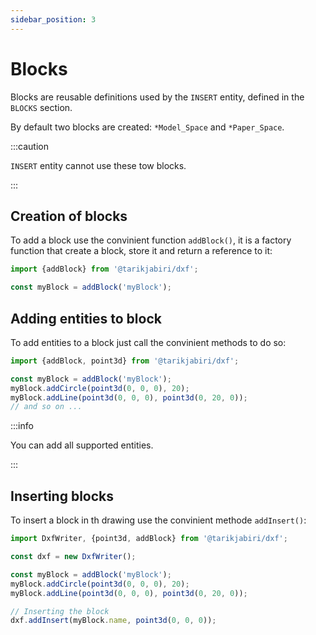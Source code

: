 ```yaml
---
sidebar_position: 3
---
```


# Blocks

Blocks are reusable definitions used by the `INSERT` entity, defined in the `BLOCKS` section.

By default two blocks are created: `*Model_Space` and `*Paper_Space`.

:::caution

`INSERT` entity cannot use these tow blocks.

:::

## Creation of blocks

To add a block use the convinient function `addBlock()`, it is a factory function that create a block, store it and return a reference to it:

```js
import {addBlock} from '@tarikjabiri/dxf';

const myBlock = addBlock('myBlock');
```

## Adding entities to block

To add entities to a block just call the convinient methods to do so:

```js
import {addBlock, point3d} from '@tarikjabiri/dxf';

const myBlock = addBlock('myBlock');
myBlock.addCircle(point3d(0, 0, 0), 20);
myBlock.addLine(point3d(0, 0, 0), point3d(0, 20, 0));
// and so on ...
```

:::info

You can add all supported entities.

:::

## Inserting blocks

To insert a block in th drawing use the convinient methode `addInsert()`:

```js
import DxfWriter, {point3d, addBlock} from '@tarikjabiri/dxf';

const dxf = new DxfWriter();

const myBlock = addBlock('myBlock');
myBlock.addCircle(point3d(0, 0, 0), 20);
myBlock.addLine(point3d(0, 0, 0), point3d(0, 20, 0));

// Inserting the block
dxf.addInsert(myBlock.name, point3d(0, 0, 0));
```
